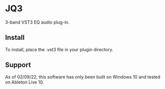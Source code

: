 # JQ3
3-band VST3 EQ audio plug-in.

## Install
To install, place the .vst3 file in your plugin directory.

## Support
As of 02/09/22, this software has only been built on Windows 10 and tested on Ableton Live 10.

